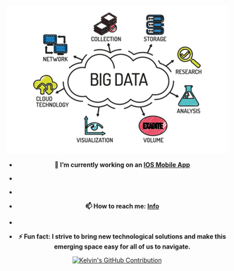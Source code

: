 <html>
  <head>
    <meta name="google-site-verification" content="6cnUfh7iOlBmVXTTrNFod2SB2ey-f925-hQl9KIrKpo" />
  </head>

  

  <p align="center">
    <img src="./big-data-cloud-based-solution.jpeg">
  </p>

  	

  <ul>
    <li>
      <p align="center">
      <strong>🔭 I’m currently working on an <a href="https://www.apple.com/app-store/">IOS Mobile App</a></strong>
        </p>
    </li>
    <li>
      <p align="center">
      <strong></strong>
        </p>
    </li>
    <li>
      <p align="center">
      <strong></strong>
        </p>
    </li>
    <li>
      <p align="center">
      <strong>📫 How to reach me: <a href="https://kelvinkissi.io/">Info</a></strong>
        </p>
    </li>
    <li>
      <p align="center">
      <strong></strong>
        </p>
    </li>
    <li>
      <p align="center">
      <strong>⚡ Fun fact: I strive to bring new technological solutions and make this emerging space easy for all of us to navigate.</strong>
        </p>
    </li>
    <!-- <li>
      <strong>👨🏾‍💻 Linkedin: <a href="https://www.linkedin.com/in/kelvin-kissi/">Linkedin</a></strong>
    </li> -->
  </ul>

  

  <p align="center">
    <a href="https://github.com/kelvinkissi">
      <img src="http://github-profile-summary-cards.vercel.app/api/cards/profile-details?username=kelvinkissi&theme=github_dark" alt="Kelvin's GitHub Contribution"/>
    </a>
  </p>
</html>



